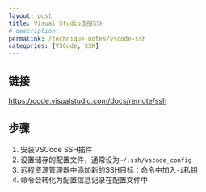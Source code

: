 ```yaml
---
layout: post
title: Visual Studio连接SSH
# description: 
permalink: /technique-notes/vscode-ssh
categories: [VSCode, SSH]
---
```


## 链接

<https://code.visualstudio.com/docs/remote/ssh>

## 步骤

1. 安装VSCode SSH插件
2. 设置储存的配置文件，通常设为`~/.ssh/vscode_config`
3. 远程资源管理器中添加新的SSH目标：命令中加入`-i`私钥
4. 命令会转化为配置信息记录在配置文件中
